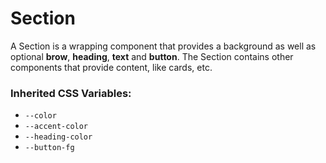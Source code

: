 <!-- This is the general documentation layout. Add or remove any sections as needed, but try to stay consistent across components. -->
# Section

A Section is a wrapping component that provides a background as well as optional **brow**, **heading**, **text** and **button**. The Section contains other components that provide content, like cards, etc.

### Inherited CSS Variables:

  - `--color`
  - `--accent-color`
  - `--heading-color`
  - `--button-fg`

